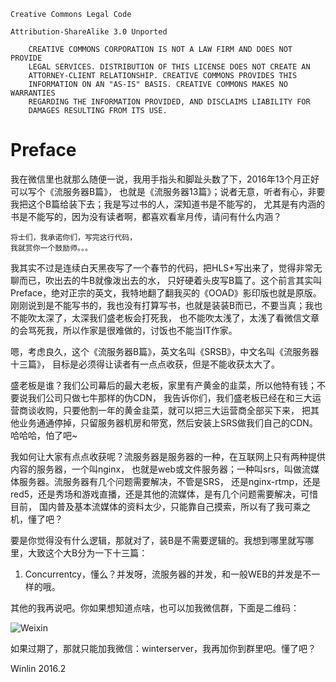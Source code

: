 ```
Creative Commons Legal Code

Attribution-ShareAlike 3.0 Unported

    CREATIVE COMMONS CORPORATION IS NOT A LAW FIRM AND DOES NOT PROVIDE
    LEGAL SERVICES. DISTRIBUTION OF THIS LICENSE DOES NOT CREATE AN
    ATTORNEY-CLIENT RELATIONSHIP. CREATIVE COMMONS PROVIDES THIS
    INFORMATION ON AN "AS-IS" BASIS. CREATIVE COMMONS MAKES NO WARRANTIES
    REGARDING THE INFORMATION PROVIDED, AND DISCLAIMS LIABILITY FOR
    DAMAGES RESULTING FROM ITS USE.
```

# Preface

我在微信里也就那么随便一说，我用手指头和脚趾头数了下，2016年13个月正好可以写个《流服务器B篇》，
也就是《流服务器13篇》；说者无意，听者有心，非要我把这个B篇给装下去；我是写过书的人，深知道书是不能写的，
尤其是有内涵的书是不能写的，因为没有读者啊，都喜欢看芈月传，请问有什么内涵？

```
将士们，我承诺你们，写完这行代码，
我就赏你一个鼓励师。。。
```

我其实不过是连续白天黑夜写了一个春节的代码，把HLS+写出来了，觉得非常无聊而已，吹出去的牛B就像泼出去的水，
只好硬着头皮写B篇了。这个前言其实叫Preface，绝对正宗的英文，我特地翻了翻我买的《OOAD》影印版也就是原版。
刚刚说到是不能写书的，我也没有打算写书，也就是装装B而已，不要当真；我也不能吹太深了，太深我们盛老板会打死我，
也不能吹太浅了，太浅了看微信文章的会骂死我，所以作家是很难做的，讨饭也不能当IT作家。

嗯，考虑良久，这个《流服务器B篇》，英文名叫《SRSB》，中文名叫《流服务器十三篇》，
目标是必须得让读者有一点点收获，但是不能收获太大了。

盛老板是谁？我们公司幕后的最大老板，家里有产黄金的韭菜，所以他特有钱；不要说我们公司只做七牛那样的伪CDN，
我告诉你们，我们盛老板已经在和三大运营商谈收购，只要他割一年的黄金韭菜，就可以把三大运营商全部买下来，
把其他业务通通停掉，只留服务器机房和带宽，然后安装上SRS做我们自己的CDN。哈哈哈，怕了吧~

我如何让大家有点点收获呢？流服务器是服务器的一种，在互联网上只有两种提供内容的服务器，一个叫nginx，
也就是web或文件服务器；一种叫srs，叫做流媒体服务器。流服务器有几个问题需要解决，不管是SRS，
还是nginx-rtmp，还是red5，还是秀场和游戏直播，还是其他的流媒体，是有几个问题需要解决，可惜目前，
国内普及基本流媒体的资料太少，只能靠自己摸索，所以有了我可乘之机，懂了吧？

要是你觉得没有什么逻辑，那就对了，装B是不需要逻辑的。我想到哪里就写哪里，大致这个大B分为一下十三篇：

1. Concurrentcy，懂么？并发呀，流服务器的并发，和一般WEB的并发是不一样的哦。

其他的我再说吧。你如果想知道点啥，也可以加我微信群，下面是二维码：

![Weixin](http://ossrs.net/srsb/weixin.png)

如果过期了，那就只能加我微信：winterserver，我再加你到群里吧。懂了吧？

Winlin 2016.2
